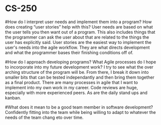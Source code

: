 # CS-250


#How do I interpret user needs and implement them into a program? How does creating “user stories” help with this?
User needs are based on what the user tells you then want out of a program. This also includes things that the programmer can ask the user about that are related to the things the user has explicitly said.
User stories are the easiest way to implement the user's needs into the agile workflow. They are what directs development and what the programmer bases their finishing conditions off of.

#How do I approach developing programs? What Agile processes do I hope to incorporate into my future development work?
I try to see what the over arching structure of the program will be. From there, I break it down into smaller bits that can be tested independantly and then bring them together as a final product.
There are many processes in agile that I want to implement into my own work in my career. Code reviews are huge, especially with more experienced peers. As are the daily stand ups and kanban.

#What does it mean to be a good team member in software development?
Confidently fitting into the team while being willing to adapt to whatever the needs of the team chang eto over time.
